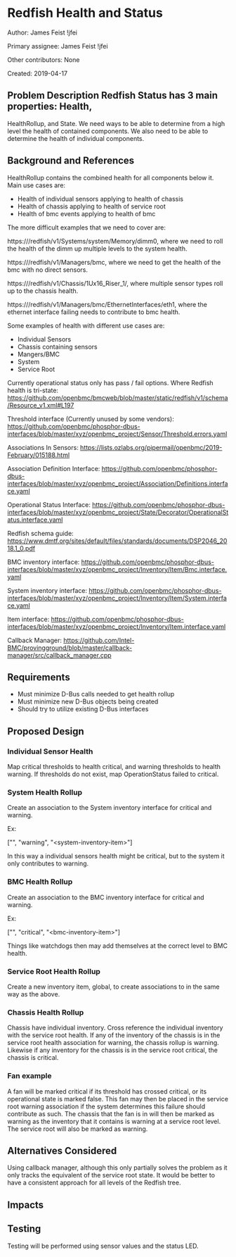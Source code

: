 # Redfish Health and Status

Author: James Feist  !jfei

Primary assignee: James Feist !jfei

Other contributors: None

Created: 2019-04-17

## Problem Description Redfish Status has 3 main properties: Health,
HealthRollup, and State. We need ways to be able to determine from a high level
the health of contained components. We also need to be able to determine the
health of individual components.

## Background and References

HealthRollup contains the combined health for all components below it. Main use
cases are:

- Health of individual sensors applying to health of chassis
- Health of chassis applying to health of service root
- Health of bmc events applying to health of bmc

The more difficult examples that we need to cover are:

https://<bmc-addr>/redfish/v1/Systems/system/Memory/dimm0, where we need to roll
the health of the dimm up multiple levels to the system health.

https://<bmc-addr>/redfish/v1/Managers/bmc, where we need to get the health of
the bmc with no direct sensors.

https://<bmc-addr>/redfish/v1/Chassis/1Ux16_Riser_1/<sensor-type>, where
multiple sensor types roll up to the chassis health.

https://<bmc-addr>/redfish/v1/Managers/bmc/EthernetInterfaces/eth1, where the
ethernet interface failing needs to contribute to bmc health.

Some examples of health with different use cases are:
- Individual Sensors
- Chassis containing sensors
- Mangers/BMC
- System
- Service Root

Currently operational status only has pass / fail options. Where Redfish health
is tri-state:
https://github.com/openbmc/bmcweb/blob/master/static/redfish/v1/schema/Resource_v1.xml#L197

Threshold interface (Currently unused by some vendors):
https://github.com/openbmc/phosphor-dbus-interfaces/blob/master/xyz/openbmc_project/Sensor/Threshold.errors.yaml

Associations In Sensors:
https://lists.ozlabs.org/pipermail/openbmc/2019-February/015188.html

Association Definition Interface:
https://github.com/openbmc/phosphor-dbus-interfaces/blob/master/xyz/openbmc_project/Association/Definitions.interface.yaml

Operational Status Interface:
https://github.com/openbmc/phosphor-dbus-interfaces/blob/master/xyz/openbmc_project/State/Decorator/OperationalStatus.interface.yaml

Redfish schema guide:
https://www.dmtf.org/sites/default/files/standards/documents/DSP2046_2018.1_0.pdf

BMC inventory interface:
https://github.com/openbmc/phosphor-dbus-interfaces/blob/master/xyz/openbmc_project/Inventory/Item/Bmc.interface.yaml

System inventory interface:
https://github.com/openbmc/phosphor-dbus-interfaces/blob/master/xyz/openbmc_project/Inventory/Item/System.interface.yaml

Item interface:
https://github.com/openbmc/phosphor-dbus-interfaces/blob/master/xyz/openbmc_project/Inventory/Item.interface.yaml

Callback Manager:
https://github.com/Intel-BMC/provingground/blob/master/callback-manager/src/callback_manager.cpp

## Requirements
- Must minimize D-Bus calls needed to get health rollup
- Must minimize new D-Bus objects being created
- Should try to utilize existing D-Bus interfaces

## Proposed Design

### Individual Sensor Health

Map critical thresholds to health critical, and warning thresholds to health
warning.  If thresholds do not exist, map OperationStatus failed to critical.

### System Health Rollup

Create an association to the System inventory interface for critical and
warning.

Ex:

["", "warning", "\<system-inventory-item\>"]

In this way a individual sensors health might be critical, but to the system it
only contributes to warning.

### BMC Health Rollup

Create an association to the BMC inventory interface for critical and warning.

Ex:

["", "critical", "\<bmc-inventory-item\>"]

Things like watchdogs then may add themselves at the correct level to BMC
health.

### Service Root Health Rollup

Create a new inventory item, global, to create associations to in the same way
as the above.

### Chassis Health Rollup

Chassis have individual inventory. Cross reference the individual inventory with
the service root health. If any of the inventory of the chassis is in the
service root health association for warning, the chassis rollup is warning.
Likewise if any inventory for the chassis is in the service root critical, the
chassis is critical.

### Fan example

A fan will be marked critical if its threshold has crossed critical, or its
operational state is marked false. This fan may then be placed in the service
root warning association if the system determines this failure should contribute
as such. The chassis that the fan is in will then be marked as warning as the
inventory that it contains is warning at a service root level. The service root
will also be marked as warning.

## Alternatives Considered

Using callback manager, although this only partially solves the problem as it
only tracks the equivalent of the service root state. It would be better to have
a consistent approach for all levels of the Redfish tree.

## Impacts


## Testing

Testing will be performed using sensor values and the status LED.
